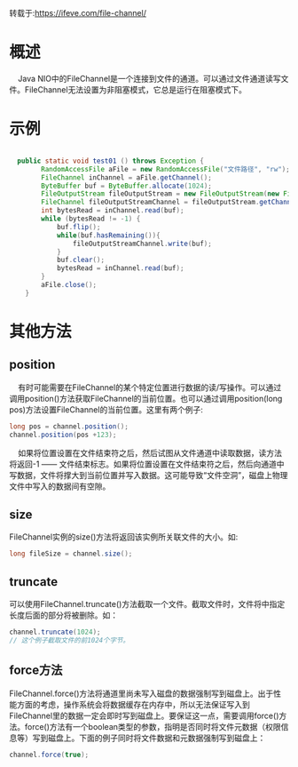 转载于:https://ifeve.com/file-channel/

# 概述

&nbsp;&nbsp;&nbsp;&nbsp;Java NIO中的FileChannel是一个连接到文件的通道。可以通过文件通道读写文件。FileChannel无法设置为非阻塞模式，它总是运行在阻塞模式下。


# 示例

```java

  public static void test01 () throws Exception {
        RandomAccessFile aFile = new RandomAccessFile("文件路径", "rw");
        FileChannel inChannel = aFile.getChannel();
        ByteBuffer buf = ByteBuffer.allocate(1024);
        FileOutputStream fileOutputStream = new FileOutputStream(new File("D:\\wuxiaobo.log"));
        FileChannel fileOutputStreamChannel = fileOutputStream.getChannel();
        int bytesRead = inChannel.read(buf);
        while (bytesRead != -1) {
            buf.flip();
            while(buf.hasRemaining()){
                fileOutputStreamChannel.write(buf);
            }
            buf.clear();
            bytesRead = inChannel.read(buf);
        }
        aFile.close();
    }
```


# 其他方法


## position


&nbsp;&nbsp;&nbsp;&nbsp;有时可能需要在FileChannel的某个特定位置进行数据的读/写操作。可以通过调用position()方法获取FileChannel的当前位置。也可以通过调用position(long pos)方法设置FileChannel的当前位置。这里有两个例子:
```java
long pos = channel.position();
channel.position(pos +123);
```
&nbsp;&nbsp;&nbsp;&nbsp;如果将位置设置在文件结束符之后，然后试图从文件通道中读取数据，读方法将返回-1 —— 文件结束标志。如果将位置设置在文件结束符之后，然后向通道中写数据，文件将撑大到当前位置并写入数据。这可能导致“文件空洞”，磁盘上物理文件中写入的数据间有空隙。

##  size

FileChannel实例的size()方法将返回该实例所关联文件的大小。如:


```java
long fileSize = channel.size();
```

## truncate

可以使用FileChannel.truncate()方法截取一个文件。截取文件时，文件将中指定长度后面的部分将被删除。如：

```java
channel.truncate(1024);
// 这个例子截取文件的前1024个字节。
```


## force方法

FileChannel.force()方法将通道里尚未写入磁盘的数据强制写到磁盘上。出于性能方面的考虑，操作系统会将数据缓存在内存中，所以无法保证写入到FileChannel里的数据一定会即时写到磁盘上。要保证这一点，需要调用force()方法。force()方法有一个boolean类型的参数，指明是否同时将文件元数据（权限信息等）写到磁盘上。下面的例子同时将文件数据和元数据强制写到磁盘上：

```java
channel.force(true);
```
